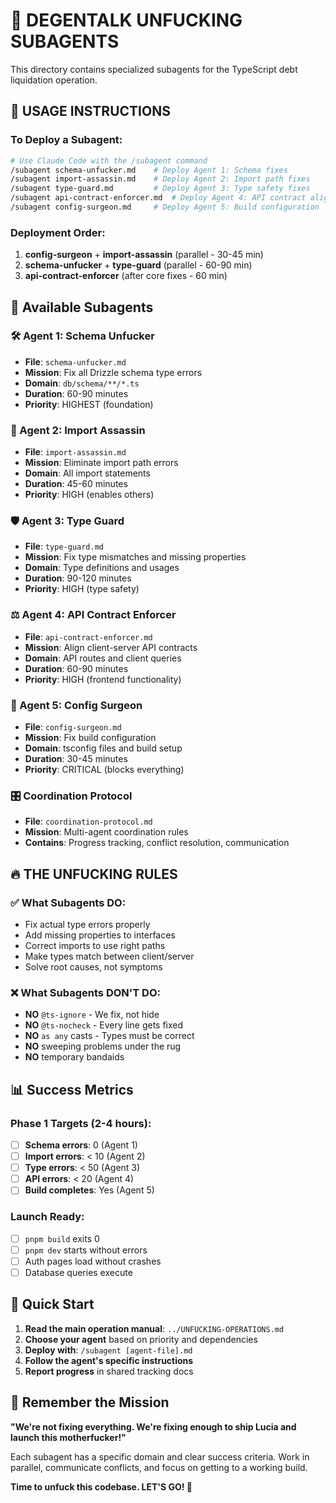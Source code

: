 # 🤖 DEGENTALK UNFUCKING SUBAGENTS

This directory contains specialized subagents for the TypeScript debt liquidation operation.

## 🚨 USAGE INSTRUCTIONS

### To Deploy a Subagent:
```bash
# Use Claude Code with the /subagent command
/subagent schema-unfucker.md    # Deploy Agent 1: Schema fixes
/subagent import-assassin.md    # Deploy Agent 2: Import path fixes  
/subagent type-guard.md         # Deploy Agent 3: Type safety fixes
/subagent api-contract-enforcer.md  # Deploy Agent 4: API contract alignment
/subagent config-surgeon.md     # Deploy Agent 5: Build configuration
```

### Deployment Order:
1. **config-surgeon** + **import-assassin** (parallel - 30-45 min)
2. **schema-unfucker** + **type-guard** (parallel - 60-90 min)  
3. **api-contract-enforcer** (after core fixes - 60 min)

## 📁 Available Subagents

### 🛠️ Agent 1: Schema Unfucker
- **File**: `schema-unfucker.md`
- **Mission**: Fix all Drizzle schema type errors
- **Domain**: `db/schema/**/*.ts`
- **Duration**: 60-90 minutes
- **Priority**: HIGHEST (foundation)

### 🎯 Agent 2: Import Assassin  
- **File**: `import-assassin.md`
- **Mission**: Eliminate import path errors
- **Domain**: All import statements
- **Duration**: 45-60 minutes
- **Priority**: HIGH (enables others)

### 🛡️ Agent 3: Type Guard
- **File**: `type-guard.md` 
- **Mission**: Fix type mismatches and missing properties
- **Domain**: Type definitions and usages
- **Duration**: 90-120 minutes
- **Priority**: HIGH (type safety)

### ⚖️ Agent 4: API Contract Enforcer
- **File**: `api-contract-enforcer.md`
- **Mission**: Align client-server API contracts
- **Domain**: API routes and client queries
- **Duration**: 60-90 minutes
- **Priority**: HIGH (frontend functionality)

### 🔧 Agent 5: Config Surgeon
- **File**: `config-surgeon.md`
- **Mission**: Fix build configuration
- **Domain**: tsconfig files and build setup
- **Duration**: 30-45 minutes  
- **Priority**: CRITICAL (blocks everything)

### 🎛️ Coordination Protocol
- **File**: `coordination-protocol.md`
- **Mission**: Multi-agent coordination rules
- **Contains**: Progress tracking, conflict resolution, communication

## 🔥 THE UNFUCKING RULES

### ✅ What Subagents DO:
- Fix actual type errors properly
- Add missing properties to interfaces  
- Correct imports to use right paths
- Make types match between client/server
- Solve root causes, not symptoms

### ❌ What Subagents DON'T DO:
- **NO** `@ts-ignore` - We fix, not hide
- **NO** `@ts-nocheck` - Every line gets fixed
- **NO** `as any` casts - Types must be correct
- **NO** sweeping problems under the rug
- **NO** temporary bandaids

## 📊 Success Metrics

### Phase 1 Targets (2-4 hours):
- [ ] **Schema errors**: 0 (Agent 1)
- [ ] **Import errors**: < 10 (Agent 2)
- [ ] **Type errors**: < 50 (Agent 3)  
- [ ] **API errors**: < 20 (Agent 4)
- [ ] **Build completes**: Yes (Agent 5)

### Launch Ready:
- [ ] `pnpm build` exits 0
- [ ] `pnpm dev` starts without errors
- [ ] Auth pages load without crashes
- [ ] Database queries execute

## 🚀 Quick Start

1. **Read the main operation manual**: `../UNFUCKING-OPERATIONS.md`
2. **Choose your agent** based on priority and dependencies
3. **Deploy with**: `/subagent [agent-file].md`
4. **Follow the agent's specific instructions**
5. **Report progress** in shared tracking docs

## 🎯 Remember the Mission

**"We're not fixing everything. We're fixing enough to ship Lucia and launch this motherfucker!"**

Each subagent has a specific domain and clear success criteria. Work in parallel, communicate conflicts, and focus on getting to a working build.

**Time to unfuck this codebase. LET'S GO! 🚀**